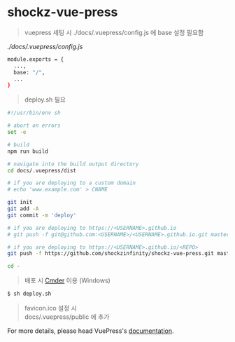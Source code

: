 # shockz-vue-press

> vuepress 세팅 시
> ./docs/.vuepress/config.js 에 base 설정 필요함

_./docs/.vuepress/config.js_

```bash
module.exports = {
  ...,
  base: "/",
  ...
}
```

> deploy.sh 필요

```bash
#!/usr/bin/env sh

# abort on errors
set -e

# build
npm run build

# navigate into the build output directory
cd docs/.vuepress/dist

# if you are deploying to a custom domain
# echo 'www.example.com' > CNAME

git init
git add -A
git commit -m 'deploy'

# if you are deploying to https://<USERNAME>.github.io
# git push -f git@github.com:<USERNAME>/<USERNAME>.github.io.git master

# if you are deploying to https://<USERNAME>.github.io/<REPO>
git push -f https://github.com/shockzinfinity/shockz-vue-press.git master:gh-pages

cd -
```

> 배포 시 [Cmder](https://cmder.net/) 이용 (Windows)

```bash
$ sh deploy.sh
```

> favicon.ico 설정 시  
> docs/.vuepress/public 에 추가

For more details, please head VuePress's [documentation](https://v1.vuepress.vuejs.org/).
